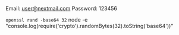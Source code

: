 Email: user@nextmail.com
Password: 123456

`openssl rand -base64 32`
node -e "console.log(require('crypto').randomBytes(32).toString('base64'))"